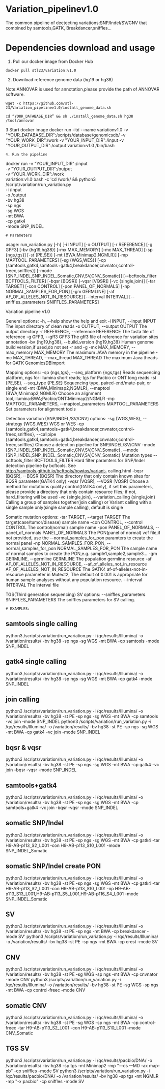 # Variation_pipelinev1.0
The common pipeline of dectecting variations:SNP/Indel/SV/CNV that combined by samtools,GATK, Breakdancer,sniffles...
# Dependencies download and usage
1. Pull our docker image from Docker Hub 
```
docker pull stl23/variation:v1.0
```
2. Download reference genome data (hg19 or hg38) 

Note:ANNOVAR is used for annotation,please provide the path of ANNOVAR software.
```
wget -c https://github.com/stl-23/Variation_pipelinev1.0/install_genome_data.sh

cd “YOUR_DATABASE_DIR” && sh ./install_genome_data.sh hg38 /tool/annovar
```
3 Start docker image
docker run -itd --name variationv1.0 -v "YOUR_DATABASE_DIR":/scripts/database/genomicsdb/ -v “YOUR_WORK_DIR”:/work -v "YOUR_INPUT_DIR":/input -v "YOUR_OUTPUT_DIR":/output variation:v1.0 /bin/bash
```
4. Run the pipeline
```
docker run -v "YOUR_INPUT_DIR":/input\
-v "YOUR_OUTPUT_DIR":/output \
-v “YOUR_WORK_DIR”:/work \
variation:v1.0 bash -c 'cd /work/ && python3 /script/variation/run_variation.py \
-i /input \
-o /output \
-bv hg38 \
-sp ngs \
-sg WGS \
-mt BWA \
-cp gatk4 \
-mode SNP_INDEL
```
# Parameters
```
usage: run_variation.py [-h] [-i INPUT] [-o OUTPUT] [-r REFERENCE] [-g GFF3]
                        [-bv {hg19,hg38}] [-mx MAX_MEMORY] [-mc MAX_THREAD]
                        [-sp {ngs,tgs}] [-st {PE,SE}]
                        [-mt {BWA,Minimap2,NGMLR}] [-mp MAPTOOL_PARAMETERS]
                        [-sg {WGS,WES}]
                        [-cp {samtools,gatk4,samtools+gatk4,breakdancer,cnvnator,control-freec,sniffles}]
                        [-mode {SNP_INDEL,SNP_INDEL_Somatic,CNV,SV,CNV_Somatic}]
                        [--bcftools_filter BCFTOOLS_FILTER] [-bqsr [BQSR]]
                        [-vqsr [VQSR]] [-vc {single,join}] [-tar TARGET]
                        [-con CONTROL] [-pon PANEL_OF_NORMALS]
                        [-np NORMAL_SAMPLES_FOR_PON] [-gm GERMLINE]
                        [-af AF_OF_ALLELES_NOT_IN_RESOURCE]
                        [--interval INTERVAL]
                        [--sniffles_parameters SNIFFLES_PARAMETERS]

Variation pipeline v1.0

General options:
  -h, --help            show the help and exit
  -i INPUT, --input INPUT
                        The input directory of clean reads
  -o OUTPUT, --output OUTPUT
                        The output directory
  -r REFERENCE, --reference REFERENCE
                        The fasta file of reference
  -g GFF3, --gff3 GFF3  The gff3 file of reference for variation sites
                        annotation
  -bv {hg19,hg38}, --build_version {hg19,hg38}
                        Human genome build version,if used,do not set -r and
                        -g
  -mx MAX_MEMORY, --max_memory MAX_MEMORY
                        The maximum JAVA memory in the pipeline
  -mc MAX_THREAD, --max_thread MAX_THREAD
                        The maximum Java theads for GATK GenomicsDBImport

Mapping options:
  -sp {ngs,tgs}, --seq_platform {ngs,tgs}
                        Reads sequencing platform, ngs for illumina short
                        reads; tgs for Pacbio or ONT long reads
  -st {PE,SE}, --seq_type {PE,SE}
                        Sequencing type, paired-end/mate-pair, or single end
  -mt {BWA,Minimap2,NGMLR}, --maptool {BWA,Minimap2,NGMLR}
                        Choose an alignment
                        tool,illumina:BWA;Pacbio/ONT:Minimap2/NGMLR
  -mp MAPTOOL_PARAMETERS, --maptool_parameters MAPTOOL_PARAMETERS
                        Set parameters for alignment tools

Detection variation (SNP/INDEL/SV/CNV) options:
  -sg {WGS,WES}, --strategy {WGS,WES}
                        WGS or WES
  -cp {samtools,gatk4,samtools+gatk4,breakdancer,cnvnator,control-freec,sniffles}, --callpipe {samtools,gatk4,samtools+gatk4,breakdancer,cnvnator,control-freec,sniffles}
                        Choose a detection pipeline for SNP/INDEL/SV/CNV
  -mode {SNP_INDEL,SNP_INDEL_Somatic,CNV,SV,CNV_Somatic}, --mode {SNP_INDEL,SNP_INDEL_Somatic,CNV,SV,CNV_Somatic}
                        Mutation types
  --bcftools_filter BCFTOOLS_FILTER
                        Hard filter paramters for SNP/Indel detection pipeline
                        by bcftools. See
                        http://samtools.github.io/bcftools/howtos/variant-
                        calling.html
  -bqsr [BQSR], --BQSR [BQSR]
                        The directory that only contain known sites for BQSR
                        parameter(GATK4 only)
  -vqsr [VQSR], --VQSR [VQSR]
                        Choose a method for mutations quality control(GATK4
                        only), if set this parameters, please provide a
                        directory that only contain resource files; if not,
                        hard_filtering will be used
  -vc {single,join}, --variation_calling {single,join}
                        Calling a group of samples together(join calling) or
                        Variant calling with a single sample only(single
                        sample calling), default is single

Somatic mutation options:
  -tar TARGET, --target TARGET
                        The target(case/tumor/disease) sample name
  -con CONTROL, --control CONTROL
                        The control(normal) sample name
  -pon PANEL_OF_NORMALS, --panel_of_normals PANEL_OF_NORMALS
                        The PON(panel of normal) vcf file,if not provided, use
                        the --normal_samples_for_pon paramters to create the
                        normal panel
  -np NORMAL_SAMPLES_FOR_PON, --normal_samples_for_pon NORMAL_SAMPLES_FOR_PON
                        The sample name of normal samples to create the
                        PON,e.g. sample1,sample2,sample3...
  -gm GERMLINE, --germline GERMLINE
                        The population germline resource
  -af AF_OF_ALLELES_NOT_IN_RESOURCE, --af_of_alleles_not_in_resource AF_OF_ALLELES_NOT_IN_RESOURCE
                        The GATK4 af-of-alleles-not-in-resource parameter in
                        Mutect2, The default of 0.001 is appropriate for human
                        sample analyses without any population resource.
  --interval INTERVAL   The interval file

TGS(Third generation sequencing) SV options:
  --sniffles_parameters SNIFFLES_PARAMETERS
                        The sniffles parameters for SV calling.
```
# EXAMPLES:
```
## samtools single calling
python3 /scripts/variation/run_variation.py -i /qc/results/Illumina/ -o /variation/results/ -bv hg38 -sp ngs -sg WGS -mt BWA -cp samtools -mode SNP_INDEL
## gatk4 single calling
python3 /scripts/variation/run_variation.py -i /qc/results/Illumina/ -o /variation/results/ -bv hg38 -sp ngs -sg WGS -mt BWA -cp gatk4 -mode SNP_INDEL
## join calling
python3 /scripts/variation/run_variation.py -i /qc/results/Illumina/ -o /variation/results/ -bv hg38 -st PE -sp ngs -sg WGS -mt BWA -cp samtools -vc join -mode SNP_INDEL
python3 /scripts/variation/run_variation.py -i /qc/results/Illumina/ -o /variation/results/ -bv hg38 -st PE -sp ngs -sg WGS -mt BWA -cp gatk4 -vc join -mode SNP_INDEL
## bqsr & vqsr
python3 /scripts/variation/run_variation.py -i /qc/results/Illumina/ -o /variation/results/ -bv hg38 -st PE -sp ngs -sg WGS -mt BWA -cp gatk4 -vc join -bqsr -vqsr -mode SNP_INDEL
## samtools+gatk4
python3 /scripts/variation/run_variation.py -i /qc/results/Illumina/ -o /variation/results/ -bv hg38 -st PE -sp ngs -sg WGS -mt BWA -cp samtools+gatk4 -vc join -bqsr -vqsr -mode SNP_INDEL
## somatic SNP/Indel
python3 /scripts/variation/run_variation.py -i /qc/results/Illumina/ -o /variation/results/ -bv hg38 -st PE -sp ngs -sg WGS -mt BWA -cp gatk4 -tar H9-AB-p113_S2_L001 -con H9-AB-p113_S10_L001 -mode SNP_INDEL_Somatic
## somatic SNP/Indel create PON
python3 /scripts/variation/run_variation.py -i /qc/results/Illumina/ -o /variation/results/ -bv hg38 -st PE -sp ngs -sg WGS -mt BWA -cp gatk4 -tar H9-AB-p113_S2_L001 -con H9-AB-p113_S10_L001 -np H9-AB-p113_S13_L001,H9-AB-p113_S5_L001,H9-AB-p116_S4_L001 -mode SNP_INDEL_Somatic
## SV
python3 /scripts/variation/run_variation.py -i /qc/results/Illumina/ -o /variation/results/ -bv hg38 -st PE -sp ngs -mt BWA -cp breakdancer -mode SV'
python3 /scripts/variation/run_variation.py -i /qc/results/Illumina/ -o /variation/results/ -bv hg38 -st PE -sp ngs -mt BWA -cp crest -mode SV
## CNV
python3 /scripts/variation/run_variation.py -i /qc/results/Illumina/ -o /variation/results/ -bv hg38 -st PE -sg WGS -sp ngs -mt BWA -cp cnvnator -mode CNV
python3 /scripts/variation/run_variation.py -i /qc/results/Illumina/ -o /variation/results/ -bv hg38 -st PE -sg WGS -sp ngs -mt BWA -cp control-freec -mode CNV
## somatic CNV 
python3 /scripts/variation/run_variation.py -i /qc/results/Illumina/ -o /variation/results/ -bv hg38 -st PE -sg WGS -sp ngs -mt BWA -cp control-freec -tar H9-AB-p113_S2_L001 -con H9-AB-p113_S10_L001 -mode CNV_Somatic
## TGS SV 
python3 /scripts/variation/run_variation.py -i /qc/results/pacbio/DNA/ -o /variation/results/ -bv hg38 -sp tgs -mt Minimap2 -mp "--cs --MD -ax map-pb" -cp sniffles -mode SV
python3 /scripts/variation/run_variation.py -i /qc/results/pacbio/DNA/ -o /variation/results/ -bv hg38 -sp tgs -mt NGMLR -mp "-x pacbio" -cp sniffles -mode SV
```
